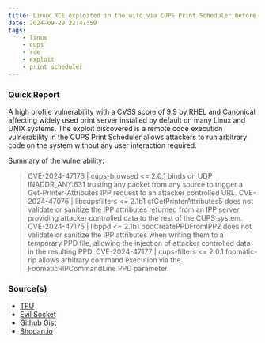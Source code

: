 ```yaml
---
title: Linux RCE exploited in the wild via CUPS Print Scheduler before disclosure
date: 2024-09-29 22:47:59
tags:
    - linux
    - cups
    - rce
    - exploit
    - print scheduler
---
```


### Quick Report

A high profile vulnerability with a CVSS score of 9.9 by RHEL and Canonical affecting widely used print server installed by default on many Linux and UNIX systems. The exploit discovered is a remote code execution vulnerability in the CUPS Print Scheduler allows attackers to run arbitrary code on the system without any user interaction required.
<!-- more -->

Summary of the vulnerability:
> CVE-2024-47176 | cups-browsed <= 2.0.1 binds on UDP INADDR_ANY:631 trusting any packet from any source to trigger a Get-Printer-Attributes IPP request to an attacker controlled URL.
    CVE-2024-47076 | libcupsfilters <= 2.1b1 cfGetPrinterAttributes5 does not validate or sanitize the IPP attributes returned from an IPP server, providing attacker controlled data to the rest of the CUPS system.
    CVE-2024-47175 | libppd <= 2.1b1 ppdCreatePPDFromIPP2 does not validate or sanitize the IPP attributes when writing them to a temporary PPD file, allowing the injection of attacker controlled data in the resulting PPD.
    CVE-2024-47177 | cups-filters <= 2.0.1 foomatic-rip allows arbitrary command execution via the FoomaticRIPCommandLine PPD parameter.

### Source(s)

- [TPU][def]
- [Evil Socket][def2]
- [Github Gist][def3]
- [Shodan.io][def4]

[def]: https://www.techpowerup.com/327067/new-linux-rce-vulnerability-leaks-ahead-of-disclosure-allows-arbitrary-code-execution-via-cups-print-scheduler
[def2]: https://www.evilsocket.net/2024/09/26/Attacking-UNIX-systems-via-CUPS-Part-I/#Internet-Printing-Protocol
[def3]: https://gist.github.com/stong/c8847ef27910ae344a7b5408d9840ee1
[def4]: https://www.shodan.io/search/report?query=product%3Acups
